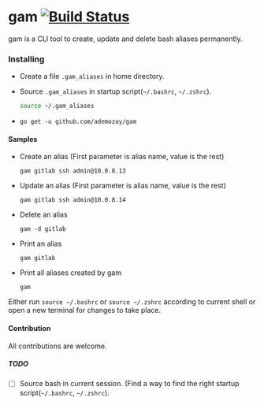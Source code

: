 # gam [![Build Status](https://travis-ci.org/ademozay/gam.svg?branch=master)](https://travis-ci.org/ademozay/gam)

gam is a CLI tool to create, update and delete bash aliases permanently.

### Installing
* Create a file `.gam_aliases` in home directory.

* Source `.gam_aliases` in startup script(`~/.bashrc`, `~/.zshrc`).
  ```bash
  source ~/.gam_aliases
  ```

* `go get -u github.com/ademozay/gam`


#### Samples

* Create an alias (First parameter is alias name, value is the rest)

  `gam gitlab ssh admin@10.0.8.13`

* Update an alias (First parameter is alias name, value is the rest)

  `gam gitlab ssh admin@10.0.8.14`

* Delete an alias

  `gam -d gitlab`

* Print an alias

  `gam gitlab`

* Print all aliases created by gam

  `gam`

Either run `source ~/.bashrc` or `source ~/.zshrc` according to current shell or open a new terminal for changes to take place.

#### Contribution

All contributions are welcome.

##### TODO

- [ ] Source bash in current session. (Find a way to find the right startup script(`~/.bashrc`, `~/.zshrc`).
